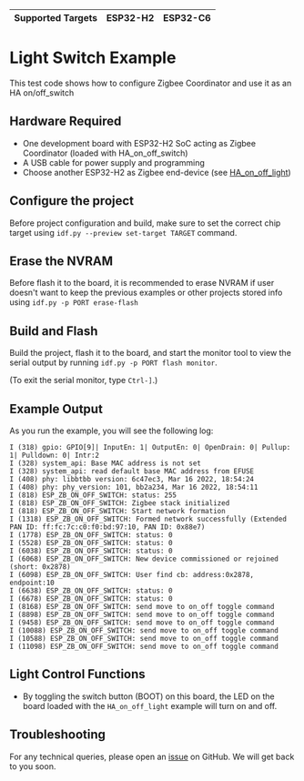 | Supported Targets | ESP32-H2 | ESP32-C6 |
| ----------------- | -------- | -------- |

# Light Switch Example 

This test code shows how to configure Zigbee Coordinator and use it as an HA on/off_switch

## Hardware Required

* One development board with ESP32-H2 SoC acting as Zigbee Coordinator (loaded with HA_on_off_switch)
* A USB cable for power supply and programming
* Choose another ESP32-H2 as Zigbee end-device (see [HA_on_off_light](../HA_on_off_light/))

## Configure the project

Before project configuration and build, make sure to set the correct chip target using `idf.py --preview set-target TARGET` command.

## Erase the NVRAM 

Before flash it to the board, it is recommended to erase NVRAM if user doesn't want to keep the previous examples or other projects stored info 
using `idf.py -p PORT erase-flash`

## Build and Flash

Build the project, flash it to the board, and start the monitor tool to view the serial output by running `idf.py -p PORT flash monitor`.

(To exit the serial monitor, type ``Ctrl-]``.)

## Example Output

As you run the example, you will see the following log:

```
I (318) gpio: GPIO[9]| InputEn: 1| OutputEn: 0| OpenDrain: 0| Pullup: 1| Pulldown: 0| Intr:2
I (328) system_api: Base MAC address is not set
I (328) system_api: read default base MAC address from EFUSE
I (408) phy: libbtbb version: 6c47ec3, Mar 16 2022, 18:54:24
I (408) phy: phy_version: 101, bb2a234, Mar 16 2022, 18:54:11
I (818) ESP_ZB_ON_OFF_SWITCH: status: 255
I (818) ESP_ZB_ON_OFF_SWITCH: Zigbee stack initialized
I (818) ESP_ZB_ON_OFF_SWITCH: Start network formation
I (1318) ESP_ZB_ON_OFF_SWITCH: Formed network successfully (Extended PAN ID: ff:fc:7c:c0:f0:bd:97:10, PAN ID: 0x88e7)
I (1778) ESP_ZB_ON_OFF_SWITCH: status: 0
I (5528) ESP_ZB_ON_OFF_SWITCH: status: 0
I (6038) ESP_ZB_ON_OFF_SWITCH: status: 0
I (6068) ESP_ZB_ON_OFF_SWITCH: New device commissioned or rejoined (short: 0x2878)
I (6098) ESP_ZB_ON_OFF_SWITCH: User find cb: address:0x2878, endpoint:10
I (6638) ESP_ZB_ON_OFF_SWITCH: status: 0
I (6678) ESP_ZB_ON_OFF_SWITCH: status: 0
I (8168) ESP_ZB_ON_OFF_SWITCH: send move to on_off toggle command
I (8898) ESP_ZB_ON_OFF_SWITCH: send move to on_off toggle command
I (9458) ESP_ZB_ON_OFF_SWITCH: send move to on_off toggle command
I (10088) ESP_ZB_ON_OFF_SWITCH: send move to on_off toggle command
I (10588) ESP_ZB_ON_OFF_SWITCH: send move to on_off toggle command
I (11098) ESP_ZB_ON_OFF_SWITCH: send move to on_off toggle command
```

## Light Control Functions

  * By toggling the switch button (BOOT) on this board, the LED on the board loaded with the `HA_on_off_light` example will turn on and off.


## Troubleshooting

For any technical queries, please open an [issue](https://github.com/espressif/esp-zigbee-sdk/issues) on GitHub. We will get back to you soon.
